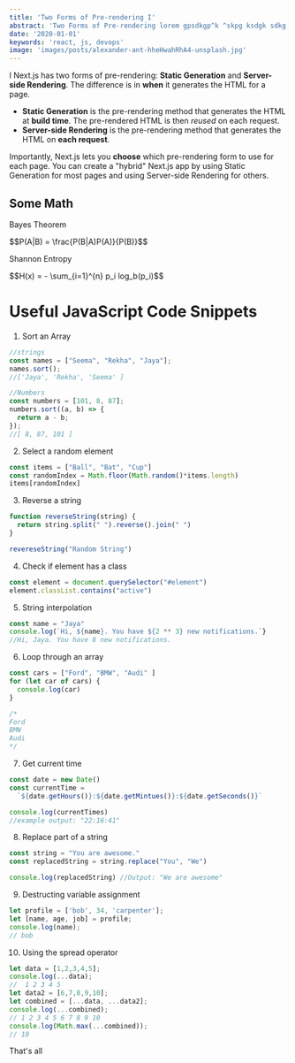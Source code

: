 ```yaml
---
title: 'Two Forms of Pre-rendering I'
abstract: 'Two Forms of Pre-rendering lorem gpsdkgp^k ^skpg ksdgk sdkg sdjgj sdmjgdslj gsdmjgmsdgj smdg'
date: '2020-01-01'
keywords: 'react, js, devops'
image: 'images/posts/alexander-ant-hheHwahRhA4-unsplash.jpg'
---
```


I Next.js has two forms of pre-rendering: **Static Generation** and **Server-side Rendering**. The difference is in **when** it generates the HTML for a page.

- **Static Generation** is the pre-rendering method that generates the HTML at **build time**. The pre-rendered HTML is then _reused_ on each request.
- **Server-side Rendering** is the pre-rendering method that generates the HTML on **each request**.

Importantly, Next.js lets you **choose** which pre-rendering form to use for each page. You can create a "hybrid" Next.js app by using Static Generation for most pages and using Server-side Rendering for others.

## Some Math

<p>Bayes Theorem</p>
$$P(A|B) = \frac{P(B|A)P(A)}{P(B)}$$

<p> Shannon Entropy </p>
<MathJax>  $$H(x) = - \sum_{i=1}^{n} p_i log_b(p_i)$$ </MathJax>

# Useful JavaScript Code Snippets

1. Sort an Array

```javascript
//strings
const names = ["Seema", "Rekha", "Jaya"];
names.sort();
//['Jaya', 'Rekha', 'Seema' ]

//Numbers
const numbers = [101, 8, 87];
numbers.sort((a, b) => {
  return a - b;
});
//[ 8, 87, 101 ]
```

2. Select a random element

```javascript
const items = ["Ball", "Bat", "Cup"]
const randomIndex = Math.floor(Math.random()*items.length)
items[randomIndex]
```

3. Reverse a string

```javascript
function reverseString(string) {
  return string.split(" ").reverse().join(" ")
}

revereseString("Random String")
```

4. Check if element has a class

```javascript
const element = document.querySelector("#element")
element.classList.contains("active")
```

5. String interpolation

```javascript
const name = "Jaya"
console.log(`Hi, ${name}. You have ${2 ** 3} new notifications.`}
//Hi, Jaya. You have 8 new notifications.
```

6. Loop through an array

```javascript
const cars = ["Ford", "BMW", "Audi" ]
for (let car of cars) {
  console.log(car)
}

/*
Ford
BMW
Audi
*/
```

7. Get current time

```javascript
const date = new Date()
const currentTime = 
  `${date.getHours()}:${date.getMintues()}:${date.getSeconds()}`

console.log(currentTimes)
//example output: "22:16:41"
```

8. Replace part of a string

```javascript
const string = "You are awesome."
const replacedString = string.replace("You", "We")

console.log(replacedString) //Output: "We are awesome"
```

9. Destructing variable assignment

```javascript
let profile = ['bob', 34, 'carpenter'];
let [name, age, job] = profile;
console.log(name);
// bob
```

10. Using the spread operator

```javascript
let data = [1,2,3,4,5];
console.log(...data);
//  1 2 3 4 5
let data2 = [6,7,8,9,10];
let combined = [...data, ...data2];
console.log(...combined);
// 1 2 3 4 5 6 7 8 9 10
console.log(Math.max(...combined));
// 10
```

That's all